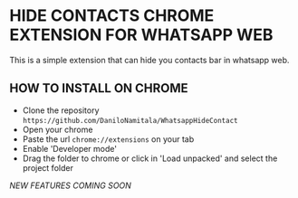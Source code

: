 # HIDE CONTACTS CHROME EXTENSION FOR WHATSAPP WEB

This is a simple extension that can hide you contacts bar in whatsapp web.

## HOW TO INSTALL ON CHROME

* Clone the repository `https://github.com/DaniloNamitala/WhatsappHideContact`
* Open your chrome
* Paste the url `chrome://extensions` on your tab
* Enable 'Developer mode'
* Drag the folder to chrome or click in 'Load unpacked' and select the project folder

*NEW FEATURES COMING SOON*

